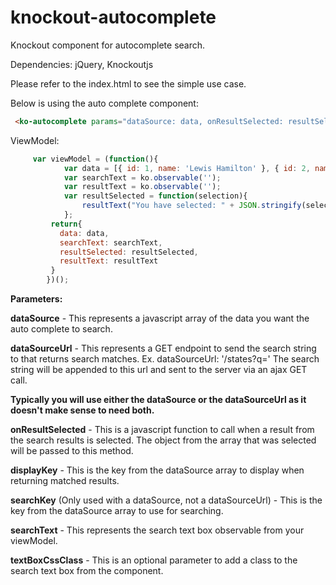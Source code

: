 # knockout-autocomplete
Knockout component for autocomplete search.

Dependencies: jQuery, Knockoutjs

Please refer to the index.html to see the simple use case.

Below is using the auto complete component:
```html
 <ko-autocomplete params="dataSource: data, onResultSelected: resultSelected, displayKey: 'name', searchKey: 'name', searchText: searchText, textBoxCssClass: 'form-control'"></ko-autocomplete>
```
ViewModel:
```js
     var viewModel = (function(){
            var data = [{ id: 1, name: 'Lewis Hamilton' }, { id: 2, name: 'Nico Rosberg' }, { id: 3, name: 'Sebastian Vettel' }];
            var searchText = ko.observable('');
            var resultText = ko.observable('');
            var resultSelected = function(selection){
                resultText("You have selected: " + JSON.stringify(selection));
            };
         return{
           data: data,
           searchText: searchText,
           resultSelected: resultSelected,
           resultText: resultText
         }
        })();
 ```

 **Parameters:**
 
 **dataSource** - This represents a javascript array of the data you want the auto complete to search.
 
 **dataSourceUrl** - This represents a GET endpoint to send the search string to that returns search matches. Ex. dataSourceUrl: '/states?q=' The search string will be appended to this url and sent to the server via an ajax GET call.
 
 **Typically you will use either the dataSource or the dataSourceUrl as it doesn't make sense to need both.**
 
 **onResultSelected** - This is a javascript function to call when a result from the search results is selected. The object from the array that was selected will be passed to this method.
 
 **displayKey** - This is the key from the dataSource array to display when returning matched results.
 
 **searchKey** (Only used with a dataSource, not a dataSourceUrl) - This is the key from the dataSource array to use for searching.
 
 **searchText** - This represents the search text box observable from your viewModel.
 
 **textBoxCssClass** - This is an optional parameter to add a class to the search text box from the component.

